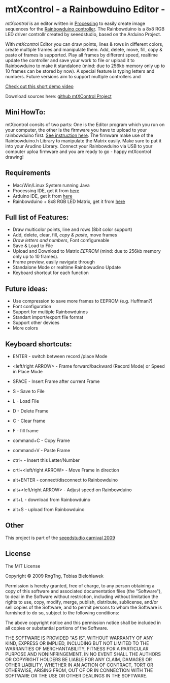# mtXcontrol - a Rainbowduino Editor -

*mtXcontrol* is an editor written in [Processing](http://processing.org) to easily create image sequences for the [Rainbowduino controller](http://www.seeedstudio.com/depot/rainbowduino-led-driver-platform-plug-and-shine-p-371.html). The Rainbowduino is a 8x8 RGB LED driver controllr created by seeedstudio, based on the Arduino Project.

With *mtXcontrol* Editor you can draw points, lines &amp; rows in different colors, create multiple frames and manipulate them. Add, delete, move, fill, copy &amp; paste of frames is supported. Play all frames by different speed, realtime update the controller and save your work to file or upload it to Rainbowduino to make it standalone (mind: due to 256kb memory only up to 10 frames can be stored by now). A special feature is typing letters and numbers. Future versions aim to support multiple controllers and 

[Check out this short demo video](http://www.vimeo.com/6924030)


Download sources here: [github mtXControl Project](http://github.com/rngtng/mtXcontrol)

## Mini HowTo:
mtXcontrol consits of two parts:  One is the Editor program which you run on your computer, the other is the firmware you have to upload to your rainbowduino first. [See instruction here](http://www.rngtng.com/2009/06/25/rainbowduino-here-it-is-and-how-to-program-it).  The firmware make use of the Rainbowduino.h Library to manipulate the Matrix easily. Make sure to put it into your Arudino Library. Connect your Rainbowduino via USB to your computer uploa firmware and you are ready to go - happy mtXcontrol drawing!


## Requirements
* Mac/Win/Linux System running Java
* Processing IDE, get it from [here](http://processing.org/download/)
* Arduino IDE, get it from [here](http://arduino.cc/en/Main/Software)
* Rainbowduino + 8x8 RGB LED Matrix, get it from [here](http://www.seeedstudio.com/depot/rainbowduino-led-driver-platform-plug-and-shine-p-371.html)


## Full list of Features:
* Draw multicolor points, line and rows  (8bit color support)
* Add, delete, clear, fill, *copy &amp; paste*, move frames
* *Draw letters and numbers*, Font configureable
* Save &amp; Load to File
* Upload and Download to Matrix *EEPROM* (mind: due to 256kb memory only up to 10 frames). 
* Frame preview, easily navigate through
* Standalone Mode or realtime Rainbowudino Update
* Keyboard shortcut for each function


## Future ideas:
* Use compression to save more frames to EEPROM (e.g. Huffman?)
* Font configuration
* Support for multiple Rainbowduinos
* Standart import/export file format
* Support other devices
* More colors 


## Keyboard shortcuts:
* ENTER - switch between record /place Mode
* <left/right ARROW> - Frame forward/backward (Record Mode) or Speed in Place Mode
* SPACE - Insert Frame after current Frame
* S - Save to File
* L - Load File
* D - Delete Frame
* C - Clear frame
* F - fill frame

* command+C - Copy Frame
* command+V - Paste Frame

* ctrl+<LETTER> - Insert this Letter/Number
* crtl+<left/right ARROW> - Move Frame in direction

* alt+ENTER - connect/disconnect to Rainbowduino
* alt+<left/right ARROW> - Adjust speed on Rainbowduino
* alt+L - download from Rainbowduino
* alt+S - upload from Rainbowduino


## Other
This project is part of the [seeedstudio carnival 2009](http://www.seeedstudio.com/forum/viewtopic.php?f=11&amp;t=397)


## License
The MIT License

Copyright © 2009 RngTng, Tobias Bielohlawek

Permission is hereby granted, free of charge, to any person obtaining a copy of this software and associated documentation files (the "Software"), to deal in the Software without restriction, including without limitation the rights to use, copy, modify, merge, publish, distribute, sublicense, and/or sell copies of the Software, and to permit persons to whom the Software is furnished to do so, subject to the following conditions:

The above copyright notice and this permission notice shall be included in all copies or substantial portions of the Software.

THE SOFTWARE IS PROVIDED "AS IS", WITHOUT WARRANTY OF ANY KIND, EXPRESS OR IMPLIED, INCLUDING BUT NOT LIMITED TO THE WARRANTIES OF MERCHANTABILITY, FITNESS FOR A PARTICULAR PURPOSE AND NONINFRINGEMENT. IN NO EVENT SHALL THE AUTHORS OR COPYRIGHT HOLDERS BE LIABLE FOR ANY CLAIM, DAMAGES OR OTHER LIABILITY, WHETHER IN AN ACTION OF CONTRACT, TORT OR OTHERWISE, ARISING FROM, OUT OF OR IN CONNECTION WITH THE SOFTWARE OR THE USE OR OTHER DEALINGS IN THE SOFTWARE.




